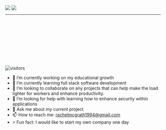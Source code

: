 
<a>
  <img align="center" src="https://github-readme-stats.vercel.app/api?username=rmwillow&show_icons=true&theme=radical&count_private=true&show_icons=true&include_all_commits=true" />
</a>


  <img align="center" src="https://github-readme-stats.vercel.app/api/top-langs/?username=rmwillow&show_icons=true&theme=radical&hide=html,css&layout=compact&langs_count=20" />


----------------------------------------
<br />
<br />
<br />
<br />
<br />
<br />
<br />
<br />

![visitors](https://visitor-badge.glitch.me/badge?page_id=rmwillow.github)


<!--
**rmwillow/rmwillow** is a ✨ _special_ ✨ repository because its `README.md` (this file) appears on your GitHub profile.
- 😄 Pronouns: ...
Here are some ideas to get you started:
-->

- 🔭 I’m currently working on my educational growth
- 🌱 I’m currently learning full stack software development
- 👯 I’m looking to collaborate on any projects that can help make the load lighter for workers and enhance productivity.
- 🤔 I’m looking for help with learning how to enhance security within applications
- 💬 Ask me about my current project
- 📫 How to reach me: rachelmcgrath1994@gmail.com
- ⚡ Fun fact: I would like to start my own company one day

